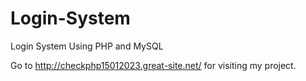# Login-System
Login System Using PHP and MySQL

Go to http://checkphp15012023.great-site.net/ for visiting my project.
